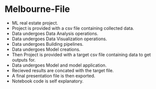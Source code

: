 # Melbourne-File
* ML real estate project.
* Project is provided with a csv file containing collected data.
* Data undergoes Data Analysis operations.
* Data undergoes Data Visualization operations.
* Data undergoes Building pipelines.
* Data undergoes Model creations.
* Then Project is provided with a target csv file containing data to get outputs for.
* Data undergoes Model and model application.
* Recieved results are concated with the target file.
* A final presentation file is then exported.
* Notebook code is self explanatory.
